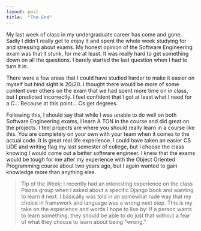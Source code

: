 ```yaml
---
layout: post
title:  "The End"
---
```


My last week of class in my undergraduate career has come and gone. Sadly I didn't really get to enjoy it and spent the whole week studying for and stressing about exams. My honest opinion of the Software Engineering exam was that it stunk, for me at least. It was really hard to get something down on all the questions. I barely started the last question when I had to turn it in. 

There were a few areas that I could have studied harder to make it easier on myself but hind sight is 20/20. I thought there would be more of some content over others on the exam that we had spent more time on in class, but I predicted incorrectly. I feel confident that I got at least what I need for a C... Because at this point... Cs get degrees.

Following this, I should say that while I was unable to do well on both Software Engineering exams, I learn A TON in the course and did great on the projects. I feel projects are where you should really learn in a course like this. You are completely on your own with your team when it comes to the actual code. It is great real life experience. I could have taken an easier CS UDE and writing flag my last semester of college, but I choose the class knowing I would come out a better software engineer. I knew that the exams would be tough for me after my experience with the Object Oriented Programming course about two years ago, but I again wanted to gain knowledge more than anything else. 

> Tip of the Week: 
> I recently had an interesting experience on the class Piazza group when I asked about a specific Django book and wanting to learn it next. I basically was told in an somewhat rude way that my choice in framework and language was a wrong next step. This is my take on the experience and words I hope to live by: If a person wants to learn something, they should be able to do just that without a fear of what they choose to learn about being "wrong."